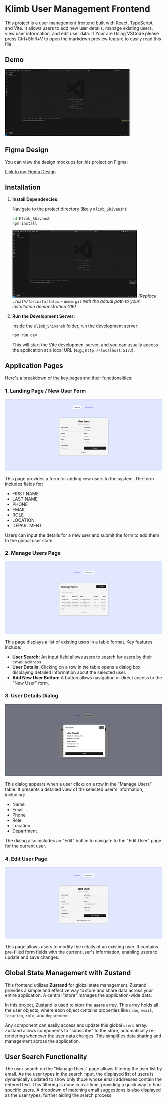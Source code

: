 # Klimb User Management Frontend

This project is a user management frontend built with React, TypeScript, and Vite. It allows users to add new user details, manage existing users, view user information, and edit user data.
If Your are Using VSCode please press Ctrl+Shift+V to open the markdown preview feature to easily read this file
## Demo

[![Project Demo GIF](./src/assets/GIF/demo.gif)](./src/assets/GIF/demo.gif)

## Figma Design

You can view the design mockups for this project on Figma:

[Link to my Figma Design](https://www.figma.com/design/Ou5L6g4L9aUYJnRxjRPsDk/Klimb?node-id=0-1&t=1ZpPAjTy5Uyv7ilI-1)

## Installation

1.  **Install Dependencies:**

    Navigate to the project directory (likely `Klimb_Shivansh`):

    ```bash
    cd Klimb_Shivansh
    npm install
    ```

    [![Installation Demo GIF](./src/assets/GIF/installation.gif)](./src/assets/GIF/installation.gif)
    *(Replace `./path/to/installation-demo.gif` with the actual path to your installation demonstration GIF)*

2.  **Run the Development Server:**

    Inside the `Klimb_Shivansh` folder, run the development server:

    ```bash
    npm run dev
    ```

    This will start the Vite development server, and you can usually access the application at a local URL (e.g., `http://localhost:5173`).

## Application Pages

Here's a breakdown of the key pages and their functionalities:

### 1. Landing Page / New User Form

[![New User Form Placeholder](./src/assets/screenshots/new-user.png)](./src/assets/screenshots/new-user.png)

This page provides a form for adding new users to the system. The form includes fields for:

* FIRST NAME
* LAST NAME
* PHONE
* EMAIL
* ROLE
* LOCATION
* DEPARTMENT

Users can input the details for a new user and submit the form to add them to the global user state.

### 2. Manage Users Page

[![Manage Users Page Placeholder](./src/assets/screenshots/manage-user.png)](./src/assets/screenshots/manage-user.png)

This page displays a list of existing users in a table format. Key features include:

* **User Search:** An input field allows users to search for users by their email address.
* **User Details:** Clicking on a row in the table opens a dialog box displaying detailed information about the selected user.
* **Add New User Button:** A button allows navigation or direct access to the "New User" form.

### 3. User Details Dialog

[![User Details Dialog Placeholder](./src/assets/screenshots/user-details.png)](./src/assets/screenshots/user-details.png)

This dialog appears when a user clicks on a row in the "Manage Users" table. It presents a detailed view of the selected user's information, including:

* Name
* Email
* Phone
* Role
* Location
* Department

The dialog also includes an "Edit" button to navigate to the "Edit User" page for the current user.

### 4. Edit User Page

[![Edit User Page Placeholder](./src/assets/screenshots/edit-user.png)](./src/assets/screenshots/edit-user.png)

This page allows users to modify the details of an existing user. It contains pre-filled form fields with the current user's information, enabling users to update and save changes.

## Global State Management with Zustand

This frontend utilizes **Zustand** for global state management. Zustand provides a simple and effective way to store and share data across your entire application. A central "store" manages the application-wide data.

In this project, Zustand is used to store the **`users`** array. This array holds all the user objects, where each object contains properties like `name`, `email`, `location`, `role`, and `department`.

Any component can easily access and update this global `users` array. Zustand allows components to "subscribe" to the store, automatically re-rendering whenever the user data changes. This simplifies data sharing and management across the application.

## User Search Functionality

The user search on the "Manage Users" page allows filtering the user list by email. As the user types in the search input, the displayed list of users is dynamically updated to show only those whose email addresses contain the entered text. This filtering is done in real-time, providing a quick way to find specific users. A dropdown of matching email suggestions is also displayed as the user types, further aiding the search process.